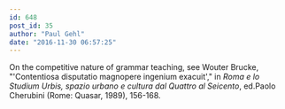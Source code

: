 ```yaml
---
id: 648
post_id: 35
author: "Paul Gehl"
date: "2016-11-30 06:57:25"
---
```

On the competitive nature of grammar teaching, see Wouter Brucke, "'Contentiosa disputatio magnopere ingenium exacuit'," in *Roma e lo Studium Urbis, spazio urbano e cultura dal Quattro al Seicento*, ed.Paolo Cherubini (Rome: Quasar, 1989), 156-168.
